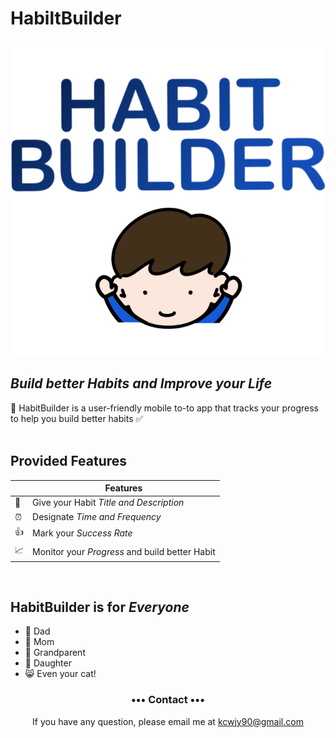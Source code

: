 
# HabiltBuilder 
<a href="https://itunes.apple.com/app/githawk-for-github/id1252320249"><img src="HabitBuilder/HabitBuilder/Assets.xcassets/HB Logo.imageset/thumbnail_제목_없는_아트워크 (1)@2x.png" /></a>

## _Build better Habits and Improve your Life_
:calendar: HabitBuilder is a user-friendly mobile to-to app that tracks your progress to help you build better habits :white_check_mark:
<br>
<br>

## Provided Features

|         | Features  |
----------|-----------------
:pencil: | Give your Habit _Title and Description_ 
:alarm_clock: | Designate _Time and Frequency_
:thumbsup: | Mark your _Success Rate_  
:chart_with_upwards_trend: | Monitor your _Progress_ and build better Habit

<br>

## HabitBuilder is for _Everyone_

+ :man: Dad 
+ :woman: Mom
+ :older_man: Grandparent
+ :girl: Daughter
+ :smile_cat: Even your cat!

<h3 align="center">••• Contact •••</h3>
<p align="center">
 If you have any question, please email me at 
<a href="mailto:kcwjy90@gmail.com">kcwjy90@gmail.com</a>
</p>
